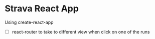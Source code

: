 # Strava React App

Using create-react-app

- [ ] react-router to take to different view when click on one of the runs
